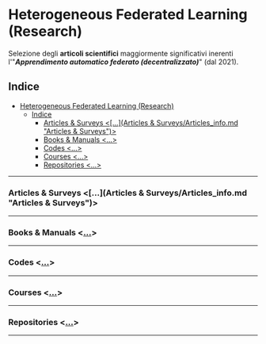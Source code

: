 # Heterogeneous Federated Learning (Research)
Selezione degli **articoli scientifici** maggiormente significativi inerenti l'"_**Apprendimento automatico federato (decentralizzato)**_" (dal 2021).
 
## Indice
- [Heterogeneous Federated Learning (Research)](#heterogeneous-federated-learning-research)
  - [Indice](#indice)
    - [Articles \& Surveys   \<\[...\](Articles \& Surveys/Articles\_info.md "Articles \& Surveys")\>](#articles--surveys---articles--surveysarticles_infomd-articles--surveys)
    - [Books \& Manuals   \<...\>](#books--manuals---)
    - [Codes   \<...\>](#codes---)
    - [Courses   \<...\>](#courses---)
    - [Repositories   \<...\>](#repositories---)

 

-------------


### Articles & Surveys   <[...](Articles & Surveys/Articles_info.md "Articles & Surveys")>   

-------------

### Books & Manuals   <[...](Repositories/Repositories_info.md "Repositories")>       

-------------     

### Codes   <[...](Repositories/Repositories_info.md "Repositories")>   

-------------

### Courses   <[...](Repositories/Repositories_info.md "Repositories")>  

-------------    

### Repositories   <[...](Repositories/Repositories_info.md "Repositories")>      


-------------------       

